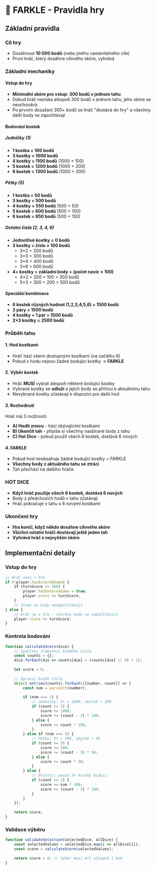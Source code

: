 # 🎲 FARKLE - Pravidla hry

## Základní pravidla

### Cíl hry
- Dosáhnout **10 000 bodů** (nebo jiného nastavitelného cíle)
- První hráč, který dosáhne cílového skóre, vyhrává

### Základní mechaniky

#### Vstup do hry
- **Minimální skóre pro vstup: 300 bodů v jednom tahu**
- Dokud hráč nezíska alespoň 300 bodů v jednom tahu, jeho skóre se neuchovává
- Po prvním dosažení 300+ bodů se hráč "dostává do hry" a všechny další body se započítávají

#### Bodování kostek

##### Jedničky (1)
- **1 kostka = 100 bodů**
- **3 kostky = 1000 bodů**
- **4 kostky = 1100 bodů** (1000 + 100)
- **5 kostek = 1200 bodů** (1000 + 200)
- **6 kostek = 1300 bodů** (1000 + 300)

##### Pětky (5)
- **1 kostka = 50 bodů**
- **3 kostky = 500 bodů**
- **4 kostky = 550 bodů** (500 + 50)
- **5 kostek = 600 bodů** (500 + 100)
- **6 kostek = 650 bodů** (500 + 150)

##### Ostatní čísla (2, 3, 4, 6)
- **Jednotlivé kostky = 0 bodů**
- **3 kostky = číslo × 100 bodů**
  - 3×2 = 200 bodů
  - 3×3 = 300 bodů
  - 3×4 = 400 bodů
  - 3×6 = 600 bodů
- **4+ kostky = základní body + (počet navíc × 100)**
  - 4×2 = 200 + 100 = 300 bodů
  - 5×3 = 300 + 200 = 500 bodů

#### Speciální kombinace
- **6 kostek různých hodnot (1,2,3,4,5,6) = 1500 bodů**
- **3 páry = 1500 bodů**
- **4 kostky + 1 pár = 1500 bodů**
- **2×3 kostky = 2500 bodů**

### Průběh tahu

#### 1. Hod kostkami
- Hráč hází všemi dostupnými kostkami (na začátku 6)
- Pokud v hodu nejsou žádné bodující kostky → **FARKLE**

#### 2. Výběr kostek
- Hráč **MUSÍ** vybrat alespoň některé bodující kostky
- Vybrané kostky se **odloží** a jejich body se přičtou k aktuálnímu tahu
- Nevybrané kostky zůstávají k dispozici pro další hod

#### 3. Rozhodnutí
Hráč má 3 možnosti:
- **A) Hodit znovu** - hází zbývajícími kostkami
- **B) Ukončit tah** - připíše si všechny nasbírané body z tahu
- **C) Hot Dice** - pokud použil všech 6 kostek, dostává 6 nových

#### 4. FARKLE
- Pokud hod neobsahuje žádné bodující kostky = FARKLE
- **Všechny body z aktuálního tahu se ztrácí**
- Tah přechází na dalšího hráče

### HOT DICE
- **Když hráč použije všech 6 kostek, dostává 6 nových**
- Body z předchozích hodů v tahu zůstávají
- Hráč pokračuje v tahu s 6 novými kostkami

### Ukončení hry
- **Hra končí, když někdo dosáhne cílového skóre**
- **Všichni ostatní hráči dostávají ještě jeden tah**
- **Vyhrává hráč s nejvyšším skóre**

## Implementační detaily

### Vstup do hry
```javascript
// Hráč není v hře
if (!player.hasEnteredGame) {
    if (turnScore >= 300) {
        player.hasEnteredGame = true;
        player.score += turnScore;
    }
    // Jinak se body nezapočítávají
} else {
    // Hráč je v hře - všechny body se započítávají
    player.score += turnScore;
}
```

### Kontrola bodování
```javascript
function calculateScore(dice) {
    // Spočítej frekvenci každého čísla
    const counts = {};
    dice.forEach(die => counts[die] = (counts[die] || 0) + 1);
    
    let score = 0;
    
    // Zpracuj každé číslo
    Object.entries(counts).forEach(([number, count]) => {
        const num = parseInt(number);
        
        if (num === 1) {
            // Jedničky: 3+ = 1000, zbytek × 100
            if (count >= 3) {
                score += 1000;
                score += (count - 3) * 100;
            } else {
                score += count * 100;
            }
        } else if (num === 5) {
            // Pětky: 3+ = 500, zbytek × 50
            if (count >= 3) {
                score += 500;
                score += (count - 3) * 50;
            } else {
                score += count * 50;
            }
        } else {
            // Ostatní: pouze 3+ kostky bodují
            if (count >= 3) {
                score += num * 100;
                score += (count - 3) * 100;
            }
        }
    });
    
    return score;
}
```

### Validace výběru
```javascript
function validateSelection(selectedDice, allDice) {
    const selectedValues = selectedDice.map(i => allDice[i]);
    const score = calculateScore(selectedValues);
    
    return score > 0; // Výběr musí mít alespoň 1 bod
}
```
